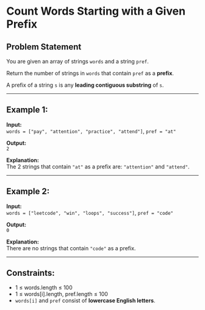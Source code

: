 # Count Words Starting with a Given Prefix

## Problem Statement

You are given an array of strings `words` and a string `pref`.  

Return the number of strings in `words` that contain `pref` as a **prefix**.

A prefix of a string `s` is any **leading contiguous substring** of `s`.

---

## Example 1:

**Input:**  
`words = ["pay", "attention", "practice", "attend"]`, `pref = "at"`  

**Output:**  
`2`  

**Explanation:**  
The 2 strings that contain `"at"` as a prefix are: `"attention"` and `"attend"`.

---

## Example 2:

**Input:**  
`words = ["leetcode", "win", "loops", "success"]`, `pref = "code"`  

**Output:**  
`0`  

**Explanation:**  
There are no strings that contain `"code"` as a prefix.

---

## Constraints:

- 1 ≤ words.length ≤ 100  
- 1 ≤ words[i].length, pref.length ≤ 100  
- `words[i]` and `pref` consist of **lowercase English letters**.
